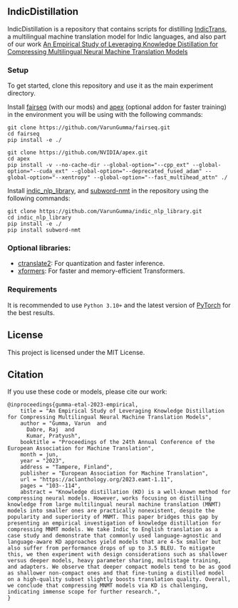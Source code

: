 ## IndicDistillation
IndicDistillation is a repository that contains scripts for distilling [IndicTrans](https://github.com/AI4Bharat/indicTrans), a multilingual machine translation model for Indic languages, and also part of our work [An Empirical Study of Leveraging Knowledge Distillation for Compressing Multilingual Neural Machine Translation Models](https://aclanthology.org/2023.eamt-1.11/)

### Setup
To get started, clone this repository and use it as the main experiment directory.

Install [fairseq](https://github.com/VarunGumma/fairseq) (with our mods) and [apex](https://github.com/NVIDIA/apex) (optional addon for faster training) in the environment you will be using with the following commands:
```
git clone https://github.com/VarunGumma/fairseq.git
cd fairseq
pip install -e ./
```
```
git clone https://github.com/NVIDIA/apex.git
cd apex
pip install -v --no-cache-dir --global-option="--cpp_ext" --global-option="--cuda_ext" --global-option="--deprecated_fused_adam" --global-option="--xentropy" --global-option="--fast_multihead_attn" ./
```

Install [indic_nlp_library](https://github.com/VarunGumma/indic_nlp_library), and [subword-nmt](https://github.com/rsennrich/subword-nmt) in the repository using the following commands:

```
git clone https://github.com/VarunGumma/indic_nlp_library.git
cd indic_nlp_library
pip install -e ./
pip install subword-nmt
```

### Optional libraries:
 - [ctranslate2](https://opennmt.net/CTranslate2/): For quantization and faster inference.
 - [xformers](https://github.com/facebookresearch/xformers): For faster and memory-efficient Transformers.


### Requirements
It is recommended to use `Python 3.10+` and the latest version of [PyTorch](https://pytorch.org/get-started/locally/) for the best results.

## License
This project is licensed under the MIT License.

## Citation
If you use these code or models, please cite our work:
```
@inproceedings{gumma-etal-2023-empirical,
    title = "An Empirical Study of Leveraging Knowledge Distillation for Compressing Multilingual Neural Machine Translation Models",
    author = "Gumma, Varun  and
      Dabre, Raj  and
      Kumar, Pratyush",
    booktitle = "Proceedings of the 24th Annual Conference of the European Association for Machine Translation",
    month = jun,
    year = "2023",
    address = "Tampere, Finland",
    publisher = "European Association for Machine Translation",
    url = "https://aclanthology.org/2023.eamt-1.11",
    pages = "103--114",
    abstract = "Knowledge distillation (KD) is a well-known method for compressing neural models. However, works focusing on distilling knowledge from large multilingual neural machine translation (MNMT) models into smaller ones are practically nonexistent, despite the popularity and superiority of MNMT. This paper bridges this gap by presenting an empirical investigation of knowledge distillation for compressing MNMT models. We take Indic to English translation as a case study and demonstrate that commonly used language-agnostic and language-aware KD approaches yield models that are 4-5x smaller but also suffer from performance drops of up to 3.5 BLEU. To mitigate this, we then experiment with design considerations such as shallower versus deeper models, heavy parameter sharing, multistage training, and adapters. We observe that deeper compact models tend to be as good as shallower non-compact ones and that fine-tuning a distilled model on a high-quality subset slightly boosts translation quality. Overall, we conclude that compressing MNMT models via KD is challenging, indicating immense scope for further research.",
}
```
